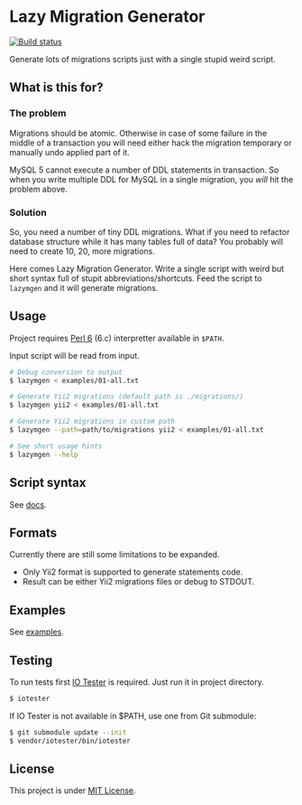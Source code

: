 Lazy Migration Generator
========================

[![Build status](https://travis-ci.org/Vovan-VE/lazymgen.svg)](https://travis-ci.org/Vovan-VE/lazymgen)

Generate lots of migrations scripts just with a single stupid weird script.

What is this for?
-----------------

### The problem

Migrations should be atomic. Otherwise in case of some failure in the middle of
a transaction you will need either hack the migration temporary or manually
undo applied part of it.

MySQL 5 cannot execute a number of DDL statements in transaction. So when you
write multiple DDL for MySQL in a single migration, you _will_ hit the problem
above.

### Solution

So, you need a number of tiny DDL migrations. What if you need to refactor
database structure while it has many tables full of data? You probably will need
to create 10, 20, more migrations.

Here comes Lazy Migration Generator. Write a single script with weird but short
syntax full of stupit abbreviations/shortcuts. Feed the script to `lazymgen` and
it will generate migrations.


Usage
-----

Project requires [Perl 6][perl6] (6.c) interpretter available in `$PATH`.

Input script will be read from input.

```sh
# Debug conversion to output
$ lazymgen < examples/01-all.txt

# Generate Yii2 migrations (default path is ./migrations/)
$ lazymgen yii2 < examples/01-all.txt

# Generate Yii2 migrations in custom path
$ lazymgen --path=path/to/migrations yii2 < examples/01-all.txt

# See short usage hints
$ lazymgen --help
```


Script syntax
-------------

See [docs](./docs/syntax.md).


Formats
-------

Currently there are still some limitations to be expanded.

*   Only Yii2 format is supported to generate statements code.
*   Result can be either Yii2 migrations files or debug to STDOUT.


Examples
--------

See [examples](./examples/).


Testing
-------

To run tests first [IO Tester][] is required. Just run it in project directory.

```sh
$ iotester
```

If IO Tester is not available in $PATH, use one from Git submodule:

```sh
$ git submodule update --init
$ vendor/iotester/bin/iotester
```


License
-------

This project is under [MIT License][mit].


[mit]: https://opensource.org/licenses/MIT
[perl6]: https://perl6.org/
[IO Tester]: https://github.com/Vovan-VE/iotester
